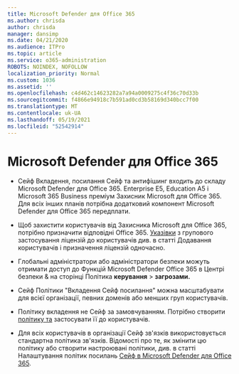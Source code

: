 ```yaml
---
title: Microsoft Defender для Office 365
ms.author: chrisda
author: chrisda
manager: dansimp
ms.date: 04/21/2020
ms.audience: ITPro
ms.topic: article
ms.service: o365-administration
ROBOTS: NOINDEX, NOFOLLOW
localization_priority: Normal
ms.custom: 1036
ms.assetid: ''
ms.openlocfilehash: c4d462c14623282a7a94a0009275c4f36c70d33b
ms.sourcegitcommit: f4866e94918c7b591ad0cd3b58169d340bcc7f00
ms.translationtype: MT
ms.contentlocale: uk-UA
ms.lasthandoff: 05/19/2021
ms.locfileid: "52542914"
---
```

# <a name="microsoft-defender-for-office-365"></a>Microsoft Defender для Office 365

- Сейф Вкладення, посилання Сейф та антифішинг входить до складу Microsoft Defender для Office 365. Enterprise E5, Education A5 і Microsoft 365 Business преміум Захисник Microsoft для Office 365. Для всіх інших планів потрібна додатковий компонент Microsoft Defender для Office 365 передплати.

- Щоб захистити користувачів від Захисника Microsoft для Office 365, потрібно призначити відповідні Office 365. [Указівки](/microsoft-365/admin/add-users/add-users) з групового застосування ліцензій до користувачів див. в статті Додавання користувачів і призначення ліцензій одночасно.

- Глобальні адміністратори або адміністратори безпеки можуть отримати доступ до Функцій Microsoft Defender Office 365 в Центрі безпеки & на сторінці Політика **керування** \> **загрозами.**

- Сейф Політики "Вкладення Сейф посилання" можна масштабувати для всієї організації, певних доменів або менших груп користувачів.

- Політику вкладення не Сейф за замовчуванням. Потрібно створити [політику та](/microsoft-365/security/office-365-security/set-up-atp-safe-attachments-policies) застосувати її до користувачів.

- Для всіх користувачів в організації Сейф зв'язків використовується стандартна політика зв'язків. Відомості про те, як змінити цю політику або створити настроювані політики, див. в статті Налаштування політик посилань [Сейф в Microsoft Defender для Office 365](/microsoft-365/security/office-365-security/set-up-atp-safe-links-policies).
